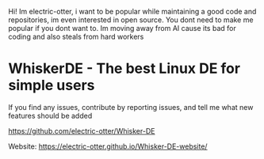 Hi! Im electric-otter, i want to be popular while maintaining a good code and repositories, im even interested in open source. You dont need to make me popular if you dont want to. Im moving away from AI cause its bad for coding and also steals from hard workers
# WhiskerDE - The best Linux DE for simple users
If you find any issues, contribute by reporting issues, and tell me what new features should be added

https://github.com/electric-otter/Whisker-DE

Website: https://electric-otter.github.io/Whisker-DE-website/
